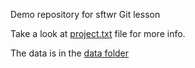 Demo repository for sftwr Git lesson

Take a look at [project.txt](project.txt) file for more info.

The data is in the [data folder](data/)

